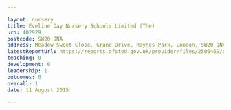 ```yaml
---

layout: nursery
title: Eveline Day Nursery Schools Limited (The)
urn: 402929
postcode: SW20 9NA
address: Meadow Sweet Close, Grand Drive, Raynes Park, London, SW20 9NA
latestReportUrl: https://reports.ofsted.gov.uk/provider/files/2506469/urn/402929.pdf
teaching: 0
development: 0
leadership: 1
outcomes: 0
overall: 1
date: 11 August 2015

---
```

